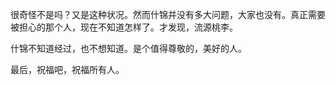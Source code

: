 很奇怪不是吗？又是这种状况。然而什锦并没有多大问题，大家也没有。真正需要被担心的那个人，现在不知道怎样了。才发现，流源桃李。

什锦不知道经过，也不想知道。是个值得尊敬的，美好的人。

最后，祝福吧，祝福所有人。